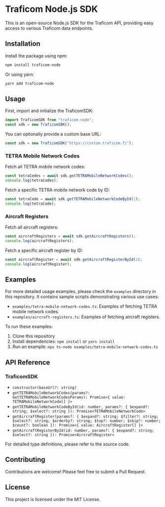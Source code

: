 # Traficom Node.js SDK

This is an open-source Node.js SDK for the Traficom API, providing easy access to various Traficom data endpoints.

## Installation

Install the package using npm:

```bash
npm install traficom-node
```

Or using yarn:

```bash
yarn add traficom-node
```

## Usage

First, import and initialize the TraficomSDK:

```typescript
import TraficomSDK from "traficom-node";
const sdk = new TraficomSDK();
```

You can optionally provide a custom base URL:

```typescript
const sdk = new TraficomSDK("https://custom.traficom.fi");
```

### TETRA Mobile Network Codes

Fetch all TETRA mobile network codes:

```typescript
const tetraCodes = await sdk.getTETRAMobileNetworkCodes();
console.log(tetraCodes);
```

Fetch a specific TETRA mobile network code by ID:

```typescript
const tetraCode = await sdk.getTETRAMobileNetworkCodeById(1);
console.log(tetraCode);
```

### Aircraft Registers

Fetch all aircraft registers:

```typescript
const aircraftRegisters = await sdk.getAircraftRegisters();
console.log(aircraftRegisters);
```

Fetch a specific aircraft register by ID:

```typescript
const aircraftRegister = await sdk.getAircraftRegisterById(1);
console.log(aircraftRegister);
```

## Examples

For more detailed usage examples, please check the `examples` directory in this repository. It contains sample scripts demonstrating various use cases:

- `examples/tetra-mobile-network-codes.ts`: Examples of fetching TETRA mobile network codes.
- `examples/aircraft-registers.ts`: Examples of fetching aircraft registers.

To run these examples:

1. Clone this repository
2. Install dependencies: `npm install` or `yarn install`
3. Run an example: `npx ts-node examples/tetra-mobile-network-codes.ts`

## API Reference

### TraficomSDK

- `constructor(baseUrl?: string)`
- `getTETRAMobileNetworkCodes(params?: GetTETRAMobileNetworkCodesParams): Promise<{ value: TETRAMobileNetworkCode[] }>`
- `getTETRAMobileNetworkCodeById(id: number, params?: { $expand?: string; $select?: string }): Promise<TETRAMobileNetworkCode>`
- `getAircraftRegister(params?: { $expand?: string; $filter?: string; $select?: string; $orderby?: string; $top?: number; $skip?: number; $count?: boolean }): Promise<{ value: AircraftRegister[] }>`
- `getAircraftRegisterById(id: number, params?: { $expand?: string; $select?: string }): Promise<AircraftRegister>`

For detailed type definitions, please refer to the source code.

## Contributing

Contributions are welcome! Please feel free to submit a Pull Request.

## License

This project is licensed under the MIT License.

